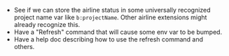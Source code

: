 - See if we can store the airline status in some universally
  recognized project name var like `b:projectName`. Other airline
  extensions might already recognize this.
- Have a "Refresh" command that will cause some env var to be bumped.
- Have a help doc describing how to use the refresh command and others.
